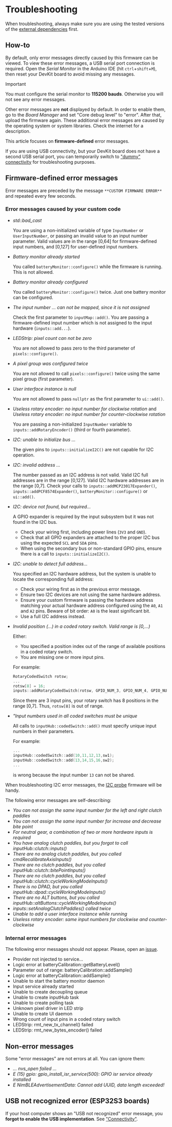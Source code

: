 # Troubleshooting

When troubleshooting, always make sure you are using the tested versions of the
[external dependencies](./skills_en.md) first.

## How-to

By default, only error messages directly caused by this firmware can be viewed.
To view these error messages, a USB serial port connection is required.
Open the *Serial Monitor* in the Arduino IDE
(hit `ctrl`+`shift`+`M`),
then reset your DevKit board to avoid missing any messages.

> [!IMPORTANT]
> You must configure the serial monitor to **115200 bauds**.
> Otherwise you will not see any error messages.

Other error messages are **not** displayed by default.
In order to enable them, go to the *Board Manager*
and set "Core debug level" to "error".
After that, upload the firmware again.
These additional error messages are caused by the operating system or system libraries.
Check the internet for a description.

This article focuses on **firmware-defined** error messages.

If you are using USB connectivity,
but your DevKit board does not have a second USB serial port,
you can temporarily switch to
["dummy" connectivity](./hardware/subsystems/CustomizeHowto_en.md#connectivity)
for troubleshooting purposes.

## Firmware-defined error messages

Error messages are preceded by the message `**CUSTOM FIRMWARE ERROR**`
and repeated every few seconds.

### Error messages caused by your custom code

- *std::bad_cast*

  You are using a non-initialized variable of
  type `InputNumber` or `UserInputNumber`,
  or passing an invalid value to an input number parameter.
  Valid values are in the range [0,64] for firmware-defined input numbers,
  and [0,127] for user-defined input numbers.

- *Battery monitor already started*

  You called `batteryMonitor::configure()` while
  the firmware is running. This is not allowed.

- *Battery monitor already configured*

  You called `batteryMonitor::configure()` twice.
  Just one battery monitor can be configured.

- *The input number ... can not be mapped, since it is not assigned*

  Check the first parameter to `inputMap::add()`.
  You are passing a firmware-defined input number which is not
  assigned to the input hardware (`inputs::add...`).

- *LEDStrip: pixel count can not be zero*

  You are not allowed to pass zero to the third parameter of
  `pixels::configure()`.

- *A pixel group was configured twice*

  You are not allowed to call `pixels::configure()` twice using
  the same pixel group (first parameter).

- *User interface instance is null*

  You are not allowed to pass `nullptr` as the first parameter
  to `ui::add()`.

- *Useless rotary encoder: no input number for clockwise rotation* and
  *Useless rotary encoder: no input number for counter-clockwise rotation*

  You are passing a non-initialized `InputNumber` variable to
  `inputs::addRotaryEncoder()` (third or fourth parameter).

- *I2C: unable to initialize bus ...*

  The given pins to `inputs::initializeI2C()` are not capable for I2C operation.

- *I2C: invalid address ...*

  The number passed as an I2C address is not valid.
  Valid I2C full addresses are in the range [0,127].
  Valid I2C hardware addresses are in the range [0,7].
  Check your calls to
  `inputs::addMCP23017Expander()`,
  `inputs::addPCF8574Expander()`,
  `batteryMonitor::configure()` or
  `ui::add()`.

- *I2C: device not found, but required...*

  A GPIO expander is required by the input subsystem but it was not found
  in the I2C bus.
  - Check your wiring first, including power lines (`3V3` and `GND`).
  - Check that all GPIO expanders are attached to the proper I2C bus
    using the expected `SCL` and `SDA` pins.
  - When using the secondary bus or non-standard GPIO pins,
    ensure there is a call to `inputs::initializeI2C()`.

- *I2C: unable to detect full address...*

  You specified an I2C hardware address, but the system is unable
  to locate the corresponding full address:
  - Check your wiring first as in the previous error message.
  - Ensure two I2C devices are not using the same hardware address.
  - Ensure your custom firmware is passing the hardware address
    matching your actual hardware address configured using
    the `A0`, `A1` and `A2` pins.
    Beware of bit order: `A0` is the least significant bit.
  - Use a full I2C address instead.

- *Invalid position (...) in a coded rotary switch. Valid range is [0,...)*

  Either:

  - You specified a position index out of the range of available positions
    in a coded rotary switch.
  - You are missing one or more input pins.

  For example:

  ```c++
  RotaryCodedSwitch rotsw;
  ...
  rotsw[8] = 16;
  inputs::addRotaryCodedSwitch(rotsw, GPIO_NUM_3, GPIO_NUM_4, GPIO_NUM_5);
  ```

  Since there are 3 input pins, your rotary switch has 8 positions
  in the range [0,7]. Thus, `rotsw[8]` is out of range.

- *"Input numbers used in all coded switches must be unique*

  All calls to `inputHub::codedSwitch::add()` must specify unique
  input numbers in their parameters.

  For example:

  ```c++
  ...
  inputHub::codedSwitch::add(10,11,12,13,sw1);
  inputHub::codedSwitch::add(13,14,15,16,sw2);
  ...
  ```

  is wrong because the input number `13` can not be shared.

When troubleshooting I2C error messages,
the [I2C probe](../src/Firmware/I2C_probe/I2C_probe.ino) firmware
will be handy.

The following error messages are self-describing:

- *You can not assign the same input number for the left and right clutch paddles*
- *You can not assign the same input number for increase and decrease bite point*
- *For neutral gear, a combination of two or more hardware inputs is required*
- *You have analog clutch paddles, but you forgot to call inputHub::clutch::inputs()*
- *There are no analog clutch paddles, but you called cmdRecalibrateAxisInputs()*
- *There are no clutch paddles, but you called inputHub::clutch::bitePointInputs()*
- *There are no clutch paddles, but you called inputHub::clutch::cycleWorkingModeInputs()*
- *There is no DPAD, but you called inputHub::dpad::cycleWorkingModeInputs()*
- *There are no ALT buttons, but you called inputHub::altButtons::cycleWorkingModeInputs()*
- *inputs::setAnalogClutchPaddles() called twice*
- *Unable to add a user interface instance while running*
- *Useless rotary encoder: same input numbers for clockwise and counter-clockwise*

### Internal error messages

The following error messages should not appear.
Please, open an
[issue](https://github.com/afpineda/OpenSourceSimWheelESP32/issues/new?template=bug_report.md).

- Provider not injected to service...
- Logic error at batteryCalibration::getBatteryLevel()
- Parameter out of range: batteryCalibration::addSample()
- Logic error at batteryCalibration::addSample()
- Unable to start the battery monitor daemon
- Input service already started
- Unable to create decoupling queue
- Unable to create inputHub task
- Unable to create polling task
- Unknown pixel driver in LED strip
- Unable to create UI daemon
- Wrong count of input pins in a coded rotary switch
- LEDStrip: rmt_new_tx_channel() failed
- LEDStrip: rmt_new_bytes_encoder() failed

## Non-error messages

Some "error messages" are not errors at all.
You can ignore them:

- *... nvs_open failed ...*
- *E (15) gpio: gpio_install_isr_service(500): GPIO isr service already installed*
- *E NimBLEAdvertisementData: Cannot add UUID, data length exceeded!*

## USB not recognized error (ESP32S3 boards)

If your host computer shows an "USB not recognized" error message,
you **forgot to enable the USB implementation**.
See ["Connectivity"](./hardware/subsystems/CustomizeHowto_en.md#connectivity).
